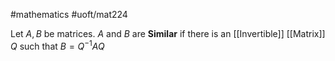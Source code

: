 #mathematics 
#uoft/mat224 


Let $A, B$ be matrices. $A$ and $B$ are **Similar** if there is an [[Invertible]] [[Matrix]] $Q$ such that
	$B=Q^{-1}AQ$